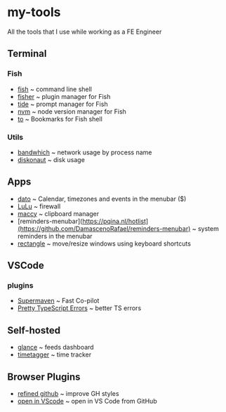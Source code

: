 # my-tools
All the tools that I use while working as a FE Engineer

## Terminal


### Fish

- [fish](https://github.com/fish-shell/fish-shell) ~ command line shell
- [fisher](https://github.com/jorgebucaran/fisher) ~ plugin manager for Fish
- [tide](https://github.com/IlanCosman/tide) ~ prompt manager for Fish
- [nvm](https://github.com/jorgebucaran/nvm.fish) ~ node version manager for Fish
- [to](https://github.com/joehillen/to-fish) ~ Bookmarks for Fish shell 


### Utils
- [bandwhich](https://github.com/imsnif/bandwhich) ~ network usage by process name
- [diskonaut](https://github.com/imsnif/diskonaut) ~ disk usage


## Apps

- [dato](https://apps.apple.com/br/app/dato/id1470584107) ~ Calendar, timezones and events in the menubar ($)
- [LuLu](https://github.com/objective-see/LuLu) ~ firewall
- [maccy](https://github.com/p0deje/Maccy) ~ clipboard manager
- [reminders-menubar](https://pqina.nl/hotlist](https://github.com/DamascenoRafael/reminders-menubar) ~ system reminders in the menubar
- [rectangle](https://rectangleapp.com/) ~ move/resize windows using keyboard shortcuts


## VSCode

### plugins 

- [Supermaven](https://supermaven.com/) ~ Fast Co-pilot
- [Pretty TypeScript Errors](https://github.com/yoavbls/pretty-ts-errors) ~ better TS errors


## Self-hosted

- [glance](https://github.com/glanceapp/glance) ~ feeds dashboard
- [timetagger](https://github.com/almarklein/timetagger) ~ time tracker

## Browser Plugins

- [refined github](https://github.com/refined-github/refined-github) ~ improve GH styles
- [open in VScode](https://chromewebstore.google.com/detail/open-in-vscode/pfakkjlkpobjeghlgipljkjmbgcanpji) ~ open in VS Code from GitHub
